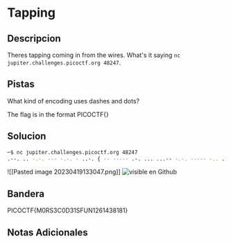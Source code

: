 # Tapping

## Descripcion
Theres tapping coming in from the wires. What's it saying `nc jupiter.challenges.picoctf.org 48247`.

## Pistas
What kind of encoding uses dashes and dots?

The flag is in the format PICOCTF{}

## Solucion 
```bash
─$ nc jupiter.challenges.picoctf.org 48247
.--. .. -.-. --- -.-. - ..-. { -- ----- .-. ... ...-- -.-. ----- -.. ...-- .---- ... ..-. ..- -. .---- ..--- -.... .---- ....- ...-- ---.. .---- ---.. .---- }

```

![[Pasted image 20230419133047.png]]
![visible en Github](https://github.com/Alexlife2002003/ChallengesCTF/blob/main/Retos-Seguridad/Actividad%2011%20-%20Retos%20Crypto%20parte%201/Pasted%20image%2020230419133047.png)
## Bandera
PICOCTF{M0RS3C0D31SFUN1261438181}

## Notas Adicionales 

